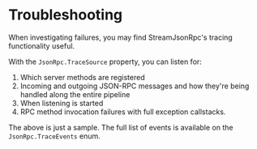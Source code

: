 # Troubleshooting

When investigating failures, you may find StreamJsonRpc's tracing functionality useful.

With the `JsonRpc.TraceSource` property, you can listen for:

1. Which server methods are registered
1. Incoming and outgoing JSON-RPC messages and how they're being handled along the entire pipeline
1. When listening is started
1. RPC method invocation failures with full exception callstacks.

The above is just a sample. The full list of events is available on the `JsonRpc.TraceEvents` enum.
